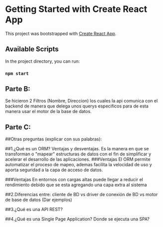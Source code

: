 # Getting Started with Create React App

This project was bootstrapped with [Create React App](https://github.com/facebook/create-react-app).

## Available Scripts

In the project directory, you can run:

### `npm start`

## Parte B: 

Se hicieron 2 Filtros (Nombre, Direccion) los cuales la api comunica con el backend de manera que 
delega unos querys especificos para de esta manera usar el motor de la base de datos.

## Parte C:


##Otras preguntas (explicar con sus palabras):

##1.¿Qué es un ORM? Ventajas y desventajas.
  Es la manera en que se transforman o "mapear" estructuras de datos con el fin de simplificar y acelerar
  el desarrollo de las aplicaciones.
  ###Ventajas
   El ORM permite automatizar el proceso de mapeo, ademas facilita la velocidad de uso y 
   aporta seguridad a la capa de acceso de datos.
  
  ###Ventajas
    En entornos con cargas altas puede llegar a reducir el rendimiento debido que se esta agregando una capa
    extra al sistema
    
##2.Diferencias entre: cliente de BD vs driver de conexión de BD vs motor de base de datos  (Dar ejemplos)

##3.¿Qué es una API REST?

##4.¿Qué es una Single Page Application? Donde se ejecuta una SPA?
